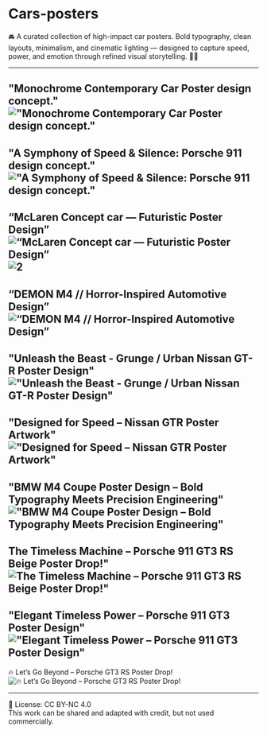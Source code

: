 # Cars-posters
🚘 A curated collection of high-impact car posters. Bold typography, clean layouts, minimalism, and cinematic lighting — designed to capture speed, power, and emotion through refined visual storytelling. 🎨🔥
__________________________________________________________________________________________________________________________

"Monochrome Contemporary Car Poster design concept."
!["Monochrome Contemporary Car Poster design concept."](https://github.com/Yuto-designer/Cars-posters/blob/main/20250729_121314.png)
----

"A Symphony of Speed & Silence: Porsche 911 design concept."
!["A Symphony of Speed & Silence: Porsche 911 design concept."](https://github.com/Yuto-designer/Cars-posters/blob/main/20250724_164824.png)
-----

“McLaren Concept car — Futuristic Poster Design”
![“McLaren Concept car — Futuristic Poster Design”](https://github.com/Yuto-designer/Cars-posters/blob/main/20250723_150453.png)![2](https://github.com/Yuto-designer/Cars-posters/blob/main/20250723_150517.png)
---

“DEMON M4 // Horror-Inspired Automotive Design”
![“DEMON M4 // Horror-Inspired Automotive Design”](https://github.com/Yuto-designer/Cars-posters/blob/main/20250722_151736.png)
----

"Unleash the Beast - Grunge / Urban Nissan GT-R Poster Design"
!["Unleash the Beast - Grunge / Urban Nissan GT-R Poster Design"](https://github.com/Yuto-designer/Cars-posters/blob/main/20250721_114435.png)
----

"Designed for Speed – Nissan GTR Poster Artwork"
!["Designed for Speed – Nissan GTR Poster Artwork"](https://github.com/Yuto-designer/Cars-posters/blob/main/20250720_160850.png)
-------

"BMW M4 Coupe Poster Design – Bold Typography Meets Precision Engineering"
!["BMW M4 Coupe Poster Design – Bold Typography Meets Precision Engineering"](https://github.com/Yuto-designer/Cars-posters/blob/main/20250720_161450.png)
-----

The Timeless Machine – Porsche 911 GT3 RS Beige Poster Drop!"
![The Timeless Machine – Porsche 911 GT3 RS Beige Poster Drop!"](https://github.com/Yuto-designer/Cars-posters/blob/main/20250718_155821.png)
------

"Elegant Timeless Power – Porsche 911 GT3 Poster Design"
!["Elegant Timeless Power – Porsche 911 GT3 Poster Design"](https://github.com/Yuto-designer/Cars-posters/blob/main/20250717_163137.png)
------

🔥 Let’s Go Beyond – Porsche GT3 RS Poster Drop!
![🔥 Let’s Go Beyond – Porsche GT3 RS Poster Drop!](https://github.com/Yuto-designer/Cars-posters/blob/main/20250717_161650.png)

__________________________________________________________________________________________________________________________

📄 License: CC BY-NC 4.0  
This work can be shared and adapted with credit, but not used commercially.

